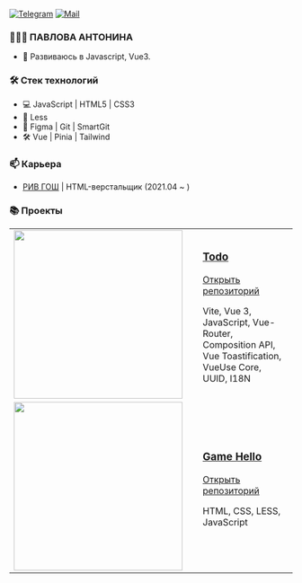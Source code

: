 [![Telegram](http://img.shields.io/badge/-Telegram-2CA5E0?style=for-the-badge&logo=telegram&link=https://t.me/tonya_front)](https://t.me/tonya_front)
[![Mail](https://img.shields.io/badge/-Mail-d14836?style=for-the-badge&logo=Gmail&logoColor=white&link=mailto:tonpavlo@mail.ru)](mailto:tonpavlo@mail.ru)


### 👨🏻‍💻 ПАВЛОВА АНТОНИНА

- 🌱 Развиваюсь в Javascript, Vue3.

### 🛠 Стек технологий

- 💻 JavaScript | HTML5 | CSS3
- 🎨 Less  
- 🎨 Figma | Git | SmartGit
- 🛠️ Vue | Pinia | Tailwind 

### 📫 Карьера

- [РИВ ГОШ](https://rivegauche.ru/) | HTML-верстальщик (2021.04 ~ )


### 📚 Проекты

<table>
    <tr>
        <td width='320px'>
            <img src='https://github.com/user-attachments/assets/05e6cfcc-1753-4102-aac5-39c93582f9e0' width='300px'>
        </td>
        <td>
            <h3>
                <a href='https://vue3-to-do.vercel.app/' target="_blank" title='Просмотр демо-версии'>Todo</a>
            </h3>
            <p><a href='https://github.com/AntoninaPavlova/todo-vue3' target="_blank" title='Открыть репозиторий'>Открыть
                    репозиторий</a></p>
            <p> Vite, Vue 3, JavaScript, Vue-Router, Сomposition API, Vue Toastification, VueUse Core, UUID, I18N</p>
        </td>
        </tr>
        <tr>
        <td width='320px'>
            <img src='https://github.com/user-attachments/assets/40ef8c46-0015-428e-96f7-c626fb38cf6b' width='300px'>
        </td>
        <td>
            <h3>
                <a href='https://game-hello-two.vercel.app' target="_blank" title='Просмотр демо-версии'>Game Hello</a>
            </h3>
            <p><a href='https://github.com/AntoninaPavlova/game-hello-js' target="_blank" title='Открыть репозиторий'>Открыть
                    репозиторий</a></p>
            <p> HTML, CSS, LESS, JavaScript </p>
        </td>
    </tr>
</table>



